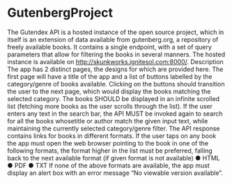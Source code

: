 # GutenbergProject


The Gutendex API is a hosted instance of the open source ​project​, which in itself is an extension of data available from ​gutenberg.org​, a repository of freely available books.
It contains a single endpoint, with a set of query parameters that allow for filtering the books in several manners.
The hosted instance is available on ​http://skunkworks.ignitesol.com:8000/​. 
Description
The app has 2 distinct pages, the designs for which are provided ​here​.
The first page will have a title of the app and a list of buttons labelled by the category/genre of books available.
Clicking on the buttons should transition the user to the next page, which would display the books matching the selected category. 
The books SHOULD be displayed in an infinite scrolled list (fetching more books as the user scrolls through the list). If the user enters any text in the search bar, the API MUST be invoked again to search for ​all the books ​whose ​title​ or author ​match the given input text, while maintaining the currently selected category/genre filter.
The API response contains links for books in different formats. If the user taps on any book the app ​must​ open the ​web browser​ pointing to the book in one of the following formats, the format higher in the list must be preferred, falling back to the next available format (if given format is not available)
● HTML ● PDF ● TXT
If none of the above ​formats​ are available, the app ​must​ display an alert box with an error message “No viewable version available”.
